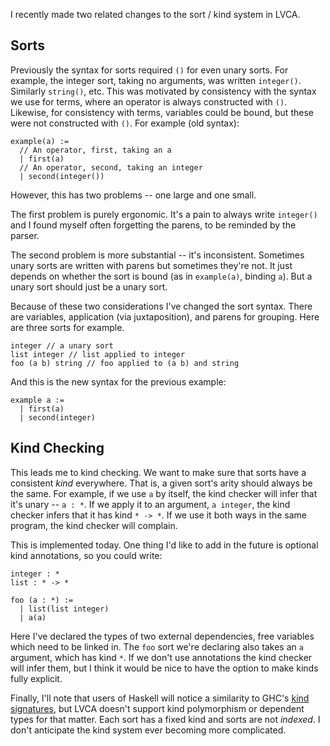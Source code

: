 I recently made two related changes to the sort / kind system in LVCA.

## Sorts

Previously the syntax for sorts required `()` for even unary sorts. For example, the integer sort, taking no arguments, was written `integer()`. Similarly `string()`, etc. This was motivated by consistency with the syntax we use for terms, where an operator is always constructed with `()`. Likewise, for consistency with terms, variables could be bound, but these were not constructed with `()`. For example (old syntax):

```
example(a) :=
  // An operator, first, taking an a
  | first(a)
  // An operator, second, taking an integer
  | second(integer())
```

However, this has two problems -- one large and one small.

The first problem is purely ergonomic. It's a pain to always write `integer()` and I found myself often forgetting the parens, to be reminded by the parser.

The second problem is more substantial -- it's inconsistent. Sometimes unary sorts are written with parens but sometimes they're not. It just depends on whether the sort is bound (as in `example(a)`, binding `a`). But a unary sort should just be a unary sort.

Because of these two considerations I've changed the sort syntax. There are variables, application (via juxtaposition), and parens for grouping. Here are three sorts for example.

```
integer // a unary sort
list integer // list applied to integer
foo (a b) string // foo applied to (a b) and string
```

And this is the new syntax for the previous example:

```
example a :=
  | first(a)
  | second(integer)
```

## Kind Checking

This leads me to kind checking. We want to make sure that sorts have a consistent *kind* everywhere. That is, a given sort's arity should always be the same. For example, if we use `a` by itself, the kind checker will infer that it's unary -- `a : *`. If we apply it to an argument, `a integer`, the kind checker infers that it has kind `* -> *`. If we use it both ways in the same program, the kind checker will complain.

This is implemented today. One thing I'd like to add in the future is optional kind annotations, so you could write:

```
integer : *
list : * -> *

foo (a : *) :=
  | list(list integer)
  | a(a)
```

Here I've declared the types of two external dependencies, free variables which need to be linked in. The `foo` sort we're declaring also takes an `a` argument, which has kind `*`. If we don't use annotations the kind checker will infer them, but I think it would be nice to have the option to make kinds fully explicit.

Finally, I'll note that users of Haskell will notice a similarity to GHC's [kind signatures](https://downloads.haskell.org/~ghc/7.8.4/docs/html/users_guide/kind-polymorphism.html), but LVCA doesn't support kind polymorphism or dependent types for that matter. Each sort has a fixed kind and sorts are not *indexed*. I don't anticipate the kind system ever becoming more complicated.


